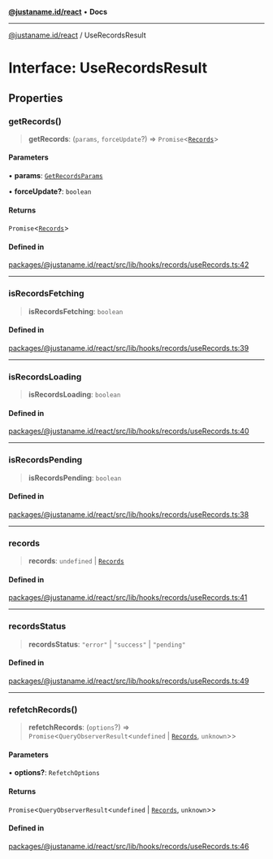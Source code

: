 [**@justaname.id/react**](../README.md) • **Docs**

***

[@justaname.id/react](../globals.md) / UseRecordsResult

# Interface: UseRecordsResult

## Properties

### getRecords()

> **getRecords**: (`params`, `forceUpdate`?) => `Promise`\<[`Records`](Records.md)\>

#### Parameters

• **params**: [`GetRecordsParams`](GetRecordsParams.md)

• **forceUpdate?**: `boolean`

#### Returns

`Promise`\<[`Records`](Records.md)\>

#### Defined in

[packages/@justaname.id/react/src/lib/hooks/records/useRecords.ts:42](https://github.com/JustaName-id/JustaName-sdk/blob/dc845c10af242e3ca87d95ef392516ac0bfa8b95/packages/@justaname.id/react/src/lib/hooks/records/useRecords.ts#L42)

***

### isRecordsFetching

> **isRecordsFetching**: `boolean`

#### Defined in

[packages/@justaname.id/react/src/lib/hooks/records/useRecords.ts:39](https://github.com/JustaName-id/JustaName-sdk/blob/dc845c10af242e3ca87d95ef392516ac0bfa8b95/packages/@justaname.id/react/src/lib/hooks/records/useRecords.ts#L39)

***

### isRecordsLoading

> **isRecordsLoading**: `boolean`

#### Defined in

[packages/@justaname.id/react/src/lib/hooks/records/useRecords.ts:40](https://github.com/JustaName-id/JustaName-sdk/blob/dc845c10af242e3ca87d95ef392516ac0bfa8b95/packages/@justaname.id/react/src/lib/hooks/records/useRecords.ts#L40)

***

### isRecordsPending

> **isRecordsPending**: `boolean`

#### Defined in

[packages/@justaname.id/react/src/lib/hooks/records/useRecords.ts:38](https://github.com/JustaName-id/JustaName-sdk/blob/dc845c10af242e3ca87d95ef392516ac0bfa8b95/packages/@justaname.id/react/src/lib/hooks/records/useRecords.ts#L38)

***

### records

> **records**: `undefined` \| [`Records`](Records.md)

#### Defined in

[packages/@justaname.id/react/src/lib/hooks/records/useRecords.ts:41](https://github.com/JustaName-id/JustaName-sdk/blob/dc845c10af242e3ca87d95ef392516ac0bfa8b95/packages/@justaname.id/react/src/lib/hooks/records/useRecords.ts#L41)

***

### recordsStatus

> **recordsStatus**: `"error"` \| `"success"` \| `"pending"`

#### Defined in

[packages/@justaname.id/react/src/lib/hooks/records/useRecords.ts:49](https://github.com/JustaName-id/JustaName-sdk/blob/dc845c10af242e3ca87d95ef392516ac0bfa8b95/packages/@justaname.id/react/src/lib/hooks/records/useRecords.ts#L49)

***

### refetchRecords()

> **refetchRecords**: (`options`?) => `Promise`\<`QueryObserverResult`\<`undefined` \| [`Records`](Records.md), `unknown`\>\>

#### Parameters

• **options?**: `RefetchOptions`

#### Returns

`Promise`\<`QueryObserverResult`\<`undefined` \| [`Records`](Records.md), `unknown`\>\>

#### Defined in

[packages/@justaname.id/react/src/lib/hooks/records/useRecords.ts:46](https://github.com/JustaName-id/JustaName-sdk/blob/dc845c10af242e3ca87d95ef392516ac0bfa8b95/packages/@justaname.id/react/src/lib/hooks/records/useRecords.ts#L46)
